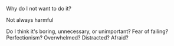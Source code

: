 ---
---
Why do I not want to do it? 

Not always harmful 

Do I think it's boring, unnecessary, or unimportant? 
Fear of failing? 
Perfectionism?
Overwhelmed?
Distracted?
Afraid?
